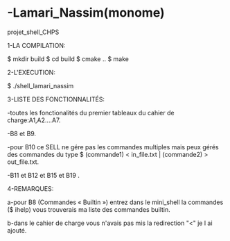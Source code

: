 # -Lamari_Nassim(monome)
projet_shell_CHPS

1-LA COMPILATION:

$ mkdir build
$ cd build
$ cmake ..
$ make

2-L'EXECUTION:

$ ./shell_lamari_nassim

3-LISTE DES FONCTIONNALITÉS:

-toutes les fonctionalités du premier tableaux du cahier de charge:A1,A2....A7.

-B8 et B9.

-pour B10 ce SELL ne gére pas les commandes multiples mais peux gérés des commandes du type $  (commande1) < in_file.txt | (commande2) > out_file.txt.

-B11 et B12 et B15 et B19 .


4-REMARQUES:

a-pour B8 (Commandes « Builtin ») entrez dans le mini_shell la commandes ($ ihelp) vous trouverais
ma liste des commandes builtin.

b-dans le cahier de charge vous n'avais pas mis la redirection "<" je l ai ajouté.
